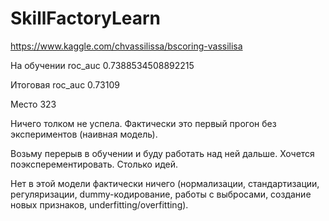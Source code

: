 # SkillFactoryLearn

https://www.kaggle.com/chvassilissa/bscoring-vassilisa

На обучении
roc_auc 0.7388534508892215

Итоговая roc_auc 0.73109

Место 323

Ничего толком не успела. Фактически это первый прогон без экспериментов  (наивная модель).

Возьму перерыв в обучении и буду работать над ней дальше. Хочется поэксперементировать. Столько идей.

Нет в этой модели фактически ничего (нормализации, стандартизации, регуляризации, dummy-кодирование, работы с выбросами, создание новых признаков, underfitting/overfitting).
